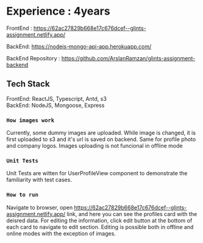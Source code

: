 # Experience : 4years

FrontEnd : https://62ac27829b668e17c676dcef--glints-assignment.netlify.app/

BackEnd: https://nodejs-mongo-api-app.herokuapp.com/

BackEnd Repository : https://github.com/ArslanRamzan/glints-assignment-backend

## Tech Stack

FrontEnd: ReactJS, Typescript, Antd, s3  
BackEnd: NodeJS, Mongoose, Express

### `How images work`

Currently, some dummy images are uploaded. While image is changed, it is first uploaded to s3 and it's url is saved on backend. Same for profile photo and company logos. Images uploading is not funcional in offline mode

### `Unit Tests`

Unit Tests are witten for UserProfileView component to demonstrate the familiarity with test cases. 

### `How to run`

Navigate to browser, open https://62ac27829b668e17c676dcef--glints-assignment.netlify.app/ link, and here you can see the profiles card with the deisred data. For editing the information, click edit button at the bottom of each card to navigate to edit section. Editing is possible both in offline and online modes with the exception of images.
